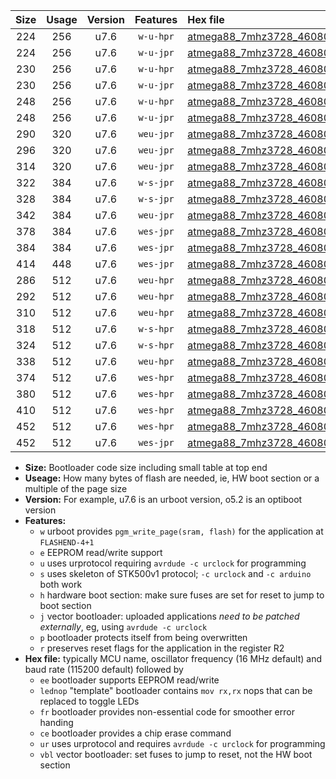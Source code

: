 |Size|Usage|Version|Features|Hex file|
|:-:|:-:|:-:|:-:|:--|
|224|256|u7.6|`w-u-hpr`|[atmega88_7mhz3728_460800bps_ur.hex](https://raw.githubusercontent.com/stefanrueger/urboot/main/atmega88_7mhz3728_460800bps_ur.hex)|
|224|256|u7.6|`w-u-jpr`|[atmega88_7mhz3728_460800bps_ur_vbl.hex](https://raw.githubusercontent.com/stefanrueger/urboot/main/atmega88_7mhz3728_460800bps_ur_vbl.hex)|
|230|256|u7.6|`w-u-hpr`|[atmega88_7mhz3728_460800bps_lednop_ur.hex](https://raw.githubusercontent.com/stefanrueger/urboot/main/atmega88_7mhz3728_460800bps_lednop_ur.hex)|
|230|256|u7.6|`w-u-jpr`|[atmega88_7mhz3728_460800bps_lednop_ur_vbl.hex](https://raw.githubusercontent.com/stefanrueger/urboot/main/atmega88_7mhz3728_460800bps_lednop_ur_vbl.hex)|
|248|256|u7.6|`w-u-hpr`|[atmega88_7mhz3728_460800bps_lednop_fr_ur.hex](https://raw.githubusercontent.com/stefanrueger/urboot/main/atmega88_7mhz3728_460800bps_lednop_fr_ur.hex)|
|248|256|u7.6|`w-u-jpr`|[atmega88_7mhz3728_460800bps_lednop_fr_ur_vbl.hex](https://raw.githubusercontent.com/stefanrueger/urboot/main/atmega88_7mhz3728_460800bps_lednop_fr_ur_vbl.hex)|
|290|320|u7.6|`weu-jpr`|[atmega88_7mhz3728_460800bps_ee_ur_vbl.hex](https://raw.githubusercontent.com/stefanrueger/urboot/main/atmega88_7mhz3728_460800bps_ee_ur_vbl.hex)|
|296|320|u7.6|`weu-jpr`|[atmega88_7mhz3728_460800bps_ee_lednop_ur_vbl.hex](https://raw.githubusercontent.com/stefanrueger/urboot/main/atmega88_7mhz3728_460800bps_ee_lednop_ur_vbl.hex)|
|314|320|u7.6|`weu-jpr`|[atmega88_7mhz3728_460800bps_ee_lednop_fr_ur_vbl.hex](https://raw.githubusercontent.com/stefanrueger/urboot/main/atmega88_7mhz3728_460800bps_ee_lednop_fr_ur_vbl.hex)|
|322|384|u7.6|`w-s-jpr`|[atmega88_7mhz3728_460800bps_vbl.hex](https://raw.githubusercontent.com/stefanrueger/urboot/main/atmega88_7mhz3728_460800bps_vbl.hex)|
|328|384|u7.6|`w-s-jpr`|[atmega88_7mhz3728_460800bps_lednop_vbl.hex](https://raw.githubusercontent.com/stefanrueger/urboot/main/atmega88_7mhz3728_460800bps_lednop_vbl.hex)|
|342|384|u7.6|`weu-jpr`|[atmega88_7mhz3728_460800bps_ee_lednop_fr_ce_ur_vbl.hex](https://raw.githubusercontent.com/stefanrueger/urboot/main/atmega88_7mhz3728_460800bps_ee_lednop_fr_ce_ur_vbl.hex)|
|378|384|u7.6|`wes-jpr`|[atmega88_7mhz3728_460800bps_ee_vbl.hex](https://raw.githubusercontent.com/stefanrueger/urboot/main/atmega88_7mhz3728_460800bps_ee_vbl.hex)|
|384|384|u7.6|`wes-jpr`|[atmega88_7mhz3728_460800bps_ee_lednop_vbl.hex](https://raw.githubusercontent.com/stefanrueger/urboot/main/atmega88_7mhz3728_460800bps_ee_lednop_vbl.hex)|
|414|448|u7.6|`wes-jpr`|[atmega88_7mhz3728_460800bps_ee_lednop_fr_vbl.hex](https://raw.githubusercontent.com/stefanrueger/urboot/main/atmega88_7mhz3728_460800bps_ee_lednop_fr_vbl.hex)|
|286|512|u7.6|`weu-hpr`|[atmega88_7mhz3728_460800bps_ee_ur.hex](https://raw.githubusercontent.com/stefanrueger/urboot/main/atmega88_7mhz3728_460800bps_ee_ur.hex)|
|292|512|u7.6|`weu-hpr`|[atmega88_7mhz3728_460800bps_ee_lednop_ur.hex](https://raw.githubusercontent.com/stefanrueger/urboot/main/atmega88_7mhz3728_460800bps_ee_lednop_ur.hex)|
|310|512|u7.6|`weu-hpr`|[atmega88_7mhz3728_460800bps_ee_lednop_fr_ur.hex](https://raw.githubusercontent.com/stefanrueger/urboot/main/atmega88_7mhz3728_460800bps_ee_lednop_fr_ur.hex)|
|318|512|u7.6|`w-s-hpr`|[atmega88_7mhz3728_460800bps.hex](https://raw.githubusercontent.com/stefanrueger/urboot/main/atmega88_7mhz3728_460800bps.hex)|
|324|512|u7.6|`w-s-hpr`|[atmega88_7mhz3728_460800bps_lednop.hex](https://raw.githubusercontent.com/stefanrueger/urboot/main/atmega88_7mhz3728_460800bps_lednop.hex)|
|338|512|u7.6|`weu-hpr`|[atmega88_7mhz3728_460800bps_ee_lednop_fr_ce_ur.hex](https://raw.githubusercontent.com/stefanrueger/urboot/main/atmega88_7mhz3728_460800bps_ee_lednop_fr_ce_ur.hex)|
|374|512|u7.6|`wes-hpr`|[atmega88_7mhz3728_460800bps_ee.hex](https://raw.githubusercontent.com/stefanrueger/urboot/main/atmega88_7mhz3728_460800bps_ee.hex)|
|380|512|u7.6|`wes-hpr`|[atmega88_7mhz3728_460800bps_ee_lednop.hex](https://raw.githubusercontent.com/stefanrueger/urboot/main/atmega88_7mhz3728_460800bps_ee_lednop.hex)|
|410|512|u7.6|`wes-hpr`|[atmega88_7mhz3728_460800bps_ee_lednop_fr.hex](https://raw.githubusercontent.com/stefanrueger/urboot/main/atmega88_7mhz3728_460800bps_ee_lednop_fr.hex)|
|452|512|u7.6|`wes-hpr`|[atmega88_7mhz3728_460800bps_ee_lednop_fr_ce.hex](https://raw.githubusercontent.com/stefanrueger/urboot/main/atmega88_7mhz3728_460800bps_ee_lednop_fr_ce.hex)|
|452|512|u7.6|`wes-jpr`|[atmega88_7mhz3728_460800bps_ee_lednop_fr_ce_vbl.hex](https://raw.githubusercontent.com/stefanrueger/urboot/main/atmega88_7mhz3728_460800bps_ee_lednop_fr_ce_vbl.hex)|

- **Size:** Bootloader code size including small table at top end
- **Useage:** How many bytes of flash are needed, ie, HW boot section or a multiple of the page size
- **Version:** For example, u7.6 is an urboot version, o5.2 is an optiboot version
- **Features:**
  + `w` urboot provides `pgm_write_page(sram, flash)` for the application at `FLASHEND-4+1`
  + `e` EEPROM read/write support
  + `u` uses urprotocol requiring `avrdude -c urclock` for programming
  + `s` uses skeleton of STK500v1 protocol; `-c urclock` and `-c arduino` both work
  + `h` hardware boot section: make sure fuses are set for reset to jump to boot section
  + `j` vector bootloader: uploaded applications *need to be patched externally*, eg, using `avrdude -c urclock`
  + `p` bootloader protects itself from being overwritten
  + `r` preserves reset flags for the application in the register R2
- **Hex file:** typically MCU name, oscillator frequency (16 MHz default) and baud rate (115200 default) followed by
  + `ee` bootloader supports EEPROM read/write
  + `lednop` "template" bootloader contains `mov rx,rx` nops that can be replaced to toggle LEDs
  + `fr` bootloader provides non-essential code for smoother error handing
  + `ce` bootloader provides a chip erase command
  + `ur` uses urprotocol and requires `avrdude -c urclock` for programming
  + `vbl` vector bootloader: set fuses to jump to reset, not the HW boot section
